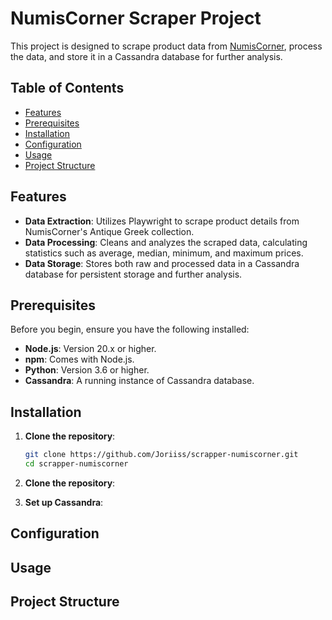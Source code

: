 # NumisCorner Scraper Project

This project is designed to scrape product data from [NumisCorner](https://www.numiscorner.com/), process the data, and store it in a Cassandra database for further analysis.

## Table of Contents

- [Features](#features)
- [Prerequisites](#prerequisites)
- [Installation](#installation)
- [Configuration](#configuration)
- [Usage](#usage)
- [Project Structure](#project-structure)
## Features

- **Data Extraction**: Utilizes Playwright to scrape product details from NumisCorner's Antique Greek collection.
- **Data Processing**: Cleans and analyzes the scraped data, calculating statistics such as average, median, minimum, and maximum prices.
- **Data Storage**: Stores both raw and processed data in a Cassandra database for persistent storage and further analysis.

## Prerequisites

Before you begin, ensure you have the following installed:

- **Node.js**: Version 20.x or higher.
- **npm**: Comes with Node.js.
- **Python**: Version 3.6 or higher.
- **Cassandra**: A running instance of Cassandra database.

## Installation

1. **Clone the repository**:

   ```bash
   git clone https://github.com/Joriiss/scrapper-numiscorner.git
   cd scrapper-numiscorner

2. **Clone the repository**:

3. **Set up Cassandra**:

## Configuration
## Usage
## Project Structure